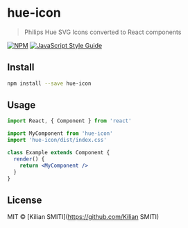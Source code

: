 # hue-icon

> Philips Hue SVG Icons converted to React components

[![NPM](https://img.shields.io/npm/v/hue-icon.svg)](https://www.npmjs.com/package/hue-icon) [![JavaScript Style Guide](https://img.shields.io/badge/code_style-standard-brightgreen.svg)](https://standardjs.com)

## Install

```bash
npm install --save hue-icon
```

## Usage

```jsx
import React, { Component } from 'react'

import MyComponent from 'hue-icon'
import 'hue-icon/dist/index.css'

class Example extends Component {
  render() {
    return <MyComponent />
  }
}
```

## License

MIT © [Kilian SMITI](https://github.com/Kilian SMITI)
